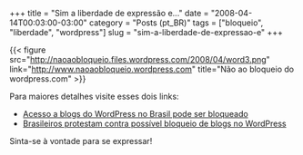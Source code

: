 +++
title = "Sim a liberdade de expressão e..."
date = "2008-04-14T00:03:00-03:00"
category = "Posts (pt_BR)"
tags = ["bloqueio", "liberdade", "wordpress"]
slug = "sim-a-liberdade-de-expressao-e"
+++

{{< figure
    src="http://naoaobloqueio.files.wordpress.com/2008/04/word3.png"
    link="http://www.naoaobloqueio.wordpress.com"
    title="Não ao bloqueio do wordpress.com" >}}

Para maiores detalhes visite esses dois links:

-  [Acesso a blogs do WordPress no Brasil pode ser
   bloqueado](http://g1.globo.com/Noticias/Tecnologia/0,,MUL394501-6174,00.html)
-  [Brasileiros protestam contra possível bloqueio de blogs no
   WordPress](http://g1.globo.com/Noticias/Tecnologia/0,,MUL396022-6174,00.html)

Sinta-se à vontade para se expressar!
